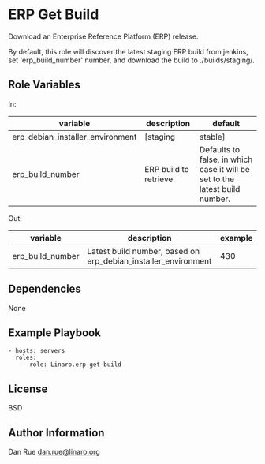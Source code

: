 ERP Get Build
=============

Download an Enterprise Reference Platform (ERP) release.

By default, this role will discover the latest staging ERP build from jenkins,
set 'erp_build_number' number, and download the build to ./builds/staging/.

Role Variables
--------------

In:

| variable | description | default
|----------|-------------|---------
| erp_debian_installer_environment | [staging|stable] | staging
| erp_build_number | ERP build to retrieve. | Defaults to false, in which case it will be set to the latest build number.

Out:

| variable | description | example
|----------|-------------|---------
| erp_build_number | Latest build number, based on erp_debian_installer_environment | 430

Dependencies
------------

None

Example Playbook
----------------

    - hosts: servers
      roles:
        - role: Linaro.erp-get-build

License
-------

BSD

Author Information
------------------

Dan Rue <dan.rue@linaro.org>

